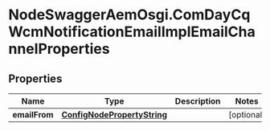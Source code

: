 # NodeSwaggerAemOsgi.ComDayCqWcmNotificationEmailImplEmailChannelProperties

## Properties

Name | Type | Description | Notes
------------ | ------------- | ------------- | -------------
**emailFrom** | [**ConfigNodePropertyString**](ConfigNodePropertyString.md) |  | [optional] 


